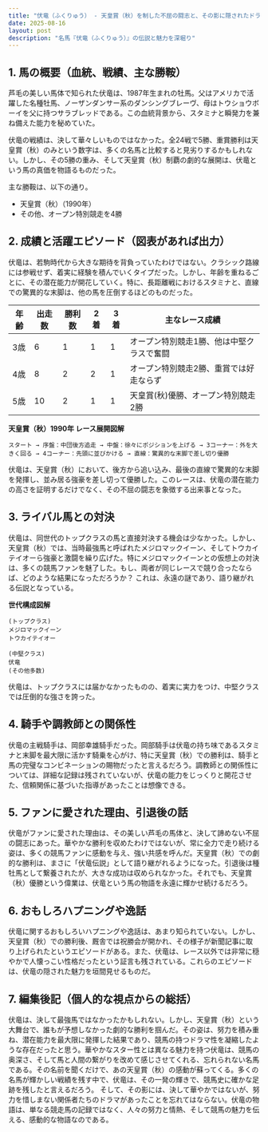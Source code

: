 ```yaml
---
title: "伏竜（ふくりゅう） - 天皇賞（秋）を制した不屈の闘志と、その影に隠されたドラマ"
date: 2025-08-16
layout: post
description: "名馬『伏竜（ふくりゅう）』の伝説と魅力を深堀り"
---
```


## 1. 馬の概要（血統、戦績、主な勝鞍）

芦毛の美しい馬体で知られた伏竜は、1987年生まれの牡馬。父はアメリカで活躍した名種牡馬、ノーザンダンサー系のダンシングブレーヴ、母はトウショウボーイを父に持つサラブレッドである。この血統背景から、スタミナと瞬発力を兼ね備えた能力を秘めていた。

伏竜の戦績は、決して華々しいものではなかった。全24戦で5勝、重賞勝利は天皇賞（秋）のみという数字は、多くの名馬と比較すると見劣りするかもしれない。しかし、その5勝の重み、そして天皇賞（秋）制覇の劇的な展開は、伏竜という馬の真価を物語るものだった。

主な勝鞍は、以下の通り。

* 天皇賞（秋）（1990年）
* その他、オープン特別競走を4勝


## 2. 成績と活躍エピソード（図表があれば出力）

伏竜は、若駒時代から大きな期待を背負っていたわけではない。クラシック路線には参戦せず、着実に経験を積んでいくタイプだった。しかし、年齢を重ねるごとに、その潜在能力が開花していく。特に、長距離戦におけるスタミナと、直線での驚異的な末脚は、他の馬を圧倒するほどのものだった。

| 年齢 | 出走数 | 勝利数 | 2着 | 3着 | 主なレース成績 |
|---|---|---|---|---|---|
| 3歳 | 6 | 1 | 1 | 1 |  オープン特別競走1勝、他は中堅クラスで奮闘 |
| 4歳 | 8 | 2 | 2 | 1 | オープン特別競走2勝、重賞では好走ならず |
| 5歳 | 10 | 2 | 1 | 1 | 天皇賞(秋)優勝、オープン特別競走2勝 |

**天皇賞（秋）1990年 レース展開図解**

```
スタート → 序盤：中団後方追走 → 中盤：徐々にポジションを上げる → 3コーナー：外を大きく回る → 4コーナー：先頭に並びかける → 直線：驚異的な末脚で差し切り優勝
```

伏竜は、天皇賞（秋）において、後方から追い込み、最後の直線で驚異的な末脚を発揮し、並み居る強豪を差し切って優勝した。このレースは、伏竜の潜在能力の高さを証明するだけでなく、その不屈の闘志を象徴する出来事となった。


## 3. ライバル馬との対決

伏竜は、同世代のトップクラスの馬と直接対決する機会は少なかった。しかし、天皇賞（秋）では、当時最強馬と呼ばれたメジロマックイーン、そしてトウカイテイオーら強豪と激闘を繰り広げた。特にメジロマックイーンとの仮想上の対決は、多くの競馬ファンを魅了した。もし、両者が同じレースで競り合ったならば、どのような結果になっただろうか？  これは、永遠の謎であり、語り継がれる伝説となっている。

**世代構成図解**

```
(トップクラス)
メジロマックイーン 
トウカイテイオー

(中堅クラス)
伏竜
(その他多数)
```

伏竜は、トップクラスには届かなかったものの、着実に実力をつけ、中堅クラスでは圧倒的な強さを誇った。


## 4. 騎手や調教師との関係性

伏竜の主戦騎手は、岡部幸雄騎手だった。岡部騎手は伏竜の持ち味であるスタミナと末脚を最大限に活かす騎乗を心がけ、特に天皇賞（秋）での勝利は、騎手と馬の完璧なコンビネーションの賜物だったと言えるだろう。調教師との関係性については、詳細な記録は残されていないが、伏竜の能力をじっくりと開花させた、信頼関係に基づいた指導があったことは想像できる。


## 5. ファンに愛された理由、引退後の話

伏竜がファンに愛された理由は、その美しい芦毛の馬体と、決して諦めない不屈の闘志にあった。華やかな勝利を収めたわけではないが、常に全力で走り続ける姿は、多くの競馬ファンに感動を与え、強い共感を呼んだ。天皇賞（秋）での劇的な勝利は、まさに「伏竜伝説」として語り継がれるようになった。引退後は種牡馬として繋養されたが、大きな成功は収められなかった。それでも、天皇賞（秋）優勝という偉業は、伏竜という馬の物語を永遠に輝かせ続けるだろう。


## 6. おもしろハプニングや逸話

伏竜に関するおもしろいハプニングや逸話は、あまり知られていない。しかし、天皇賞（秋）での勝利後、厩舎では祝勝会が開かれ、その様子が新聞記事に取り上げられたというエピソードがある。また、伏竜は、レース以外では非常に穏やかで人懐っこい性格だったという証言も残されている。これらのエピソードは、伏竜の隠された魅力を垣間見せるものだ。


## 7. 編集後記（個人的な視点からの総括）

伏竜は、決して最強馬ではなかったかもしれない。しかし、天皇賞（秋）という大舞台で、誰もが予想しなかった劇的な勝利を掴んだ。その姿は、努力を積み重ね、潜在能力を最大限に発揮した結果であり、競馬の持つドラマ性を凝縮したような存在だったと思う。華やかなスター性とは異なる魅力を持つ伏竜は、競馬の奥深さ、そして馬と人間の繋がりを改めて感じさせてくれる、忘れられない名馬である。その名前を聞くだけで、あの天皇賞（秋）の感動が蘇ってくる。多くの名馬が輝かしい戦績を残す中で、伏竜は、その一発の輝きで、競馬史に確かな足跡を残したと言えるだろう。  そして、その影には、決して華やかではないが、努力を惜しまない関係者たちのドラマがあったことを忘れてはならない。伏竜の物語は、単なる競走馬の記録ではなく、人々の努力と情熱、そして競馬の魅力を伝える、感動的な物語なのである。
